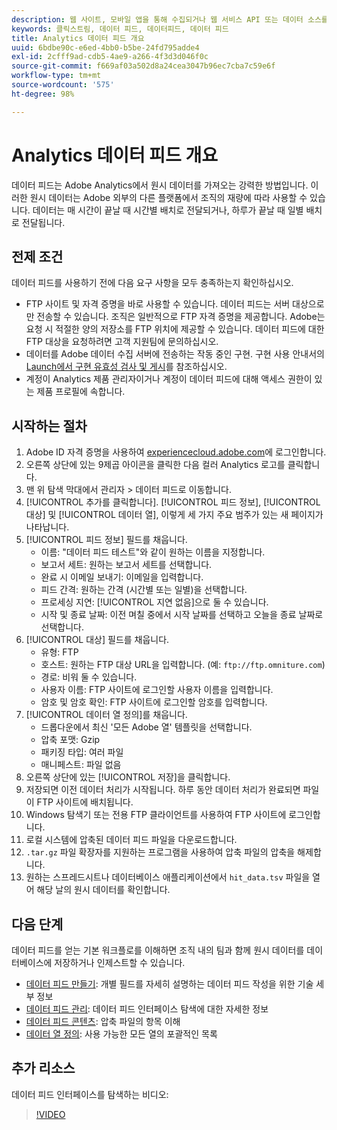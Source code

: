 ```yaml
---
description: 웹 사이트, 모바일 앱을 통해 수집되거나 웹 서비스 API 또는 데이터 소스를 이용하여 업로드되는 데이터는 Adobe의 Data Warehouse에서 처리되고 저장됩니다. 이 원시 클릭스트림 데이터는 Adobe Analytics에서 사용되는 데이터 세트를 이룹니다.
keywords: 클릭스트림, 데이터 피드, 데이터피드, 데이터 피드
title: Analytics 데이터 피드 개요
uuid: 6bdbe90c-e6ed-4bb0-b5be-24fd795adde4
exl-id: 2cfff9ad-cdb5-4ae9-a266-4f3d3d046f0c
source-git-commit: f669af03a502d8a24cea3047b96ec7cba7c59e6f
workflow-type: tm+mt
source-wordcount: '575'
ht-degree: 98%

---
```


# Analytics 데이터 피드 개요

데이터 피드는 Adobe Analytics에서 원시 데이터를 가져오는 강력한 방법입니다. 이러한 원시 데이터는 Adobe 외부의 다른 플랫폼에서 조직의 재량에 따라 사용할 수 있습니다. 데이터는 매 시간이 끝날 때 시간별 배치로 전달되거나, 하루가 끝날 때 일별 배치로 전달됩니다.

## 전제 조건

데이터 피드를 사용하기 전에 다음 요구 사항을 모두 충족하는지 확인하십시오.

* FTP 사이트 및 자격 증명을 바로 사용할 수 있습니다. 데이터 피드는 서버 대상으로만 전송할 수 있습니다. 조직은 일반적으로 FTP 자격 증명을 제공합니다. Adobe는 요청 시 적절한 양의 저장소를 FTP 위치에 제공할 수 있습니다. 데이터 피드에 대한 FTP 대상을 요청하려면 고객 지원팀에 문의하십시오.
* 데이터를 Adobe 데이터 수집 서버에 전송하는 작동 중인 구현. 구현 사용 안내서의 [Launch에서 구현 유효성 검사 및 게시](/help/implement/launch/validate-publish-prod.md)를 참조하십시오.
* 계정이 Analytics 제품 관리자이거나 계정이 데이터 피드에 대해 액세스 권한이 있는 제품 프로필에 속합니다.

## 시작하는 절차

1. Adobe ID 자격 증명을 사용하여 [experiencecloud.adobe.com](https://experiencecloud.adobe.com)에 로그인합니다.
2. 오른쪽 상단에 있는 9제곱 아이콘을 클릭한 다음 컬러 Analytics 로고를 클릭합니다.
3. 맨 위 탐색 막대에서 관리자 > 데이터 피드로 이동합니다.
4. [!UICONTROL 추가를 클릭합니다]. [!UICONTROL 피드 정보], [!UICONTROL 대상] 및 [!UICONTROL 데이터 열], 이렇게 세 가지 주요 범주가 있는 새 페이지가 나타납니다.
5. [!UICONTROL 피드 정보] 필드를 채웁니다.
   * 이름: &quot;데이터 피드 테스트&quot;와 같이 원하는 이름을 지정합니다.
   * 보고서 세트: 원하는 보고서 세트를 선택합니다.
   * 완료 시 이메일 보내기: 이메일을 입력합니다.
   * 피드 간격: 원하는 간격 (시간별 또는 일별)을 선택합니다.
   * 프로세싱 지연: [!UICONTROL 지연 없음]으로 둘 수 있습니다.
   * 시작 및 종료 날짜: 이전 며칠 중에서 시작 날짜를 선택하고 오늘을 종료 날짜로 선택합니다.
6. [!UICONTROL 대상] 필드를 채웁니다.
   * 유형: FTP
   * 호스트: 원하는 FTP 대상 URL을 입력합니다.  (예: `ftp://ftp.omniture.com`)
   * 경로: 비워 둘 수 있습니다.
   * 사용자 이름: FTP 사이트에 로그인할 사용자 이름을 입력합니다.
   * 암호 및 암호 확인: FTP 사이트에 로그인할 암호를 입력합니다.
7. [!UICONTROL 데이터 열 정의]를 채웁니다.
   * 드롭다운에서 최신 &#39;모든 Adobe 열&#39; 템플릿을 선택합니다.
   * 압축 포맷: Gzip
   * 패키징 타입: 여러 파일
   * 매니페스트: 파일 없음
8. 오른쪽 상단에 있는 [!UICONTROL 저장]을 클릭합니다.
9. 저장되면 이전 데이터 처리가 시작됩니다. 하루 동안 데이터 처리가 완료되면 파일이 FTP 사이트에 배치됩니다.
10. Windows 탐색기 또는 전용 FTP 클라이언트를 사용하여 FTP 사이트에 로그인합니다.
11. 로컬 시스템에 압축된 데이터 피드 파일을 다운로드합니다.
12. `.tar.gz` 파일 확장자를 지원하는 프로그램을 사용하여 압축 파일의 압축을 해제합니다.
13. 원하는 스프레드시트나 데이터베이스 애플리케이션에서 `hit_data.tsv` 파일을 열어 해당 날의 원시 데이터를 확인합니다.

## 다음 단계

데이터 피드를 얻는 기본 워크플로를 이해하면 조직 내의 팀과 함께 원시 데이터를 데이터베이스에 저장하거나 인제스트할 수 있습니다.

* [데이터 피드 만들기](create-feed.md): 개별 필드를 자세히 설명하는 데이터 피드 작성을 위한 기술 세부 정보
* [데이터 피드 관리](df-manage-feeds.md): 데이터 피드 인터페이스 탐색에 대한 자세한 정보
* [데이터 피드 콘텐츠](c-df-contents/datafeeds-contents.md): 압축 파일의 항목 이해
* [데이터 열 정의](c-df-contents/datafeeds-reference.md): 사용 가능한 모든 열의 포괄적인 목록

## 추가 리소스

데이터 피드 인터페이스를 탐색하는 비디오:

>[!VIDEO](https://experienceleague.adobe.com/docs/analytics-learn/tutorials/exporting/data-feeds/data-feeds-management-ui.html)
